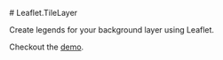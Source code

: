 # Leaflet.TileLayer

Create legends for your background layer using Leaflet.

Checkout the [demo](http://hotosm.github.io/HDM-CartoCSS/).
